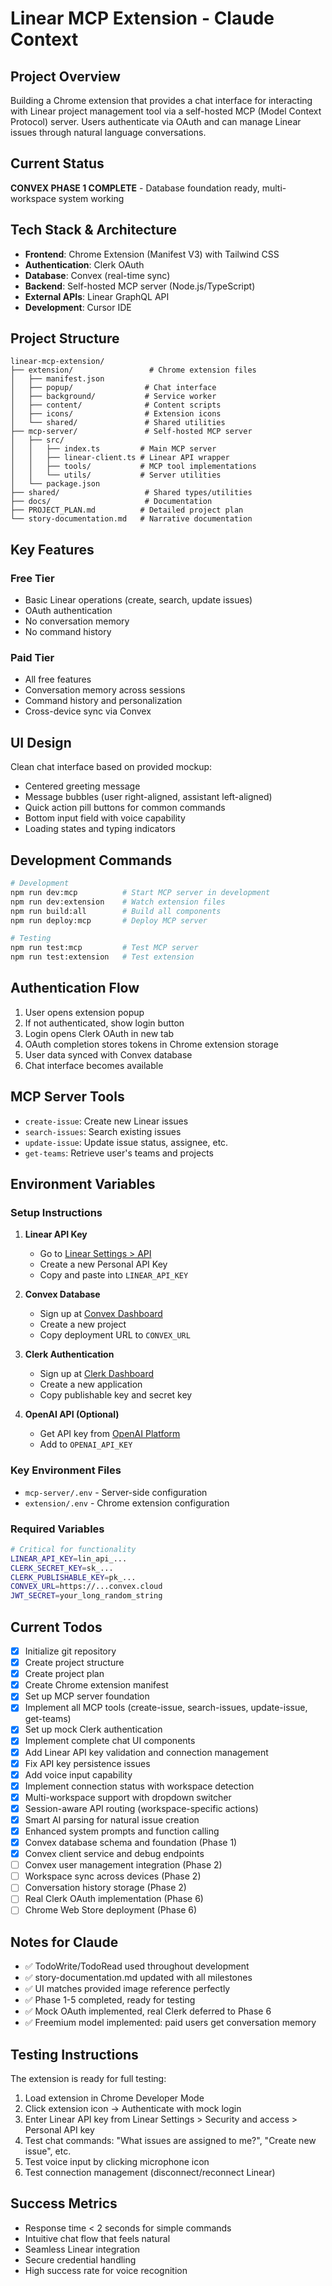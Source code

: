 # Linear MCP Extension - Claude Context

## Project Overview
Building a Chrome extension that provides a chat interface for interacting with Linear project management tool via a self-hosted MCP (Model Context Protocol) server. Users authenticate via OAuth and can manage Linear issues through natural language conversations.

## Current Status
**CONVEX PHASE 1 COMPLETE** - Database foundation ready, multi-workspace system working

## Tech Stack & Architecture
- **Frontend**: Chrome Extension (Manifest V3) with Tailwind CSS
- **Authentication**: Clerk OAuth
- **Database**: Convex (real-time sync)
- **Backend**: Self-hosted MCP server (Node.js/TypeScript)
- **External APIs**: Linear GraphQL API
- **Development**: Cursor IDE

## Project Structure
```
linear-mcp-extension/
├── extension/                 # Chrome extension files
│   ├── manifest.json
│   ├── popup/                # Chat interface
│   ├── background/           # Service worker
│   ├── content/              # Content scripts
│   ├── icons/                # Extension icons
│   └── shared/               # Shared utilities
├── mcp-server/               # Self-hosted MCP server
│   ├── src/
│   │   ├── index.ts         # Main MCP server
│   │   ├── linear-client.ts # Linear API wrapper
│   │   ├── tools/           # MCP tool implementations
│   │   └── utils/           # Server utilities
│   └── package.json
├── shared/                   # Shared types/utilities
├── docs/                     # Documentation
├── PROJECT_PLAN.md          # Detailed project plan
└── story-documentation.md   # Narrative documentation
```

## Key Features
### Free Tier
- Basic Linear operations (create, search, update issues)
- OAuth authentication
- No conversation memory
- No command history

### Paid Tier
- All free features
- Conversation memory across sessions
- Command history and personalization
- Cross-device sync via Convex

## UI Design
Clean chat interface based on provided mockup:
- Centered greeting message
- Message bubbles (user right-aligned, assistant left-aligned)
- Quick action pill buttons for common commands
- Bottom input field with voice capability
- Loading states and typing indicators

## Development Commands
```bash
# Development
npm run dev:mcp          # Start MCP server in development
npm run dev:extension    # Watch extension files
npm run build:all        # Build all components
npm run deploy:mcp       # Deploy MCP server

# Testing
npm run test:mcp         # Test MCP server
npm run test:extension   # Test extension
```

## Authentication Flow
1. User opens extension popup
2. If not authenticated, show login button
3. Login opens Clerk OAuth in new tab
4. OAuth completion stores tokens in Chrome extension storage
5. User data synced with Convex database
6. Chat interface becomes available

## MCP Server Tools
- `create-issue`: Create new Linear issues
- `search-issues`: Search existing issues
- `update-issue`: Update issue status, assignee, etc.
- `get-teams`: Retrieve user's teams and projects

## Environment Variables

### Setup Instructions

1. **Linear API Key**
   - Go to [Linear Settings > API](https://linear.app/settings/api)
   - Create a new Personal API Key
   - Copy and paste into `LINEAR_API_KEY`

2. **Convex Database**
   - Sign up at [Convex Dashboard](https://dashboard.convex.dev)
   - Create a new project
   - Copy deployment URL to `CONVEX_URL`

3. **Clerk Authentication**
   - Sign up at [Clerk Dashboard](https://dashboard.clerk.com)
   - Create a new application
   - Copy publishable key and secret key

4. **OpenAI API (Optional)**
   - Get API key from [OpenAI Platform](https://platform.openai.com/api-keys)
   - Add to `OPENAI_API_KEY`

### Key Environment Files
- `mcp-server/.env` - Server-side configuration
- `extension/.env` - Chrome extension configuration

### Required Variables
```bash
# Critical for functionality
LINEAR_API_KEY=lin_api_...
CLERK_SECRET_KEY=sk_...
CLERK_PUBLISHABLE_KEY=pk_...
CONVEX_URL=https://...convex.cloud
JWT_SECRET=your_long_random_string
```

## Current Todos
- [x] Initialize git repository
- [x] Create project structure
- [x] Create project plan
- [x] Create Chrome extension manifest
- [x] Set up MCP server foundation
- [x] Implement all MCP tools (create-issue, search-issues, update-issue, get-teams)
- [x] Set up mock Clerk authentication
- [x] Implement complete chat UI components
- [x] Add Linear API key validation and connection management
- [x] Fix API key persistence issues
- [x] Add voice input capability
- [x] Implement connection status with workspace detection
- [x] Multi-workspace support with dropdown switcher
- [x] Session-aware API routing (workspace-specific actions)
- [x] Smart AI parsing for natural issue creation
- [x] Enhanced system prompts and function calling
- [x] Convex database schema and foundation (Phase 1)
- [x] Convex client service and debug endpoints
- [ ] Convex user management integration (Phase 2)
- [ ] Workspace sync across devices (Phase 2)
- [ ] Conversation history storage (Phase 2)
- [ ] Real Clerk OAuth implementation (Phase 6)
- [ ] Chrome Web Store deployment (Phase 6)

## Notes for Claude
- ✅ TodoWrite/TodoRead used throughout development
- ✅ story-documentation.md updated with all milestones
- ✅ UI matches provided image reference perfectly
- ✅ Phase 1-5 completed, ready for testing
- ✅ Mock OAuth implemented, real Clerk deferred to Phase 6
- ✅ Freemium model implemented: paid users get conversation memory

## Testing Instructions
The extension is ready for full testing:
1. Load extension in Chrome Developer Mode
2. Click extension icon → Authenticate with mock login
3. Enter Linear API key from Linear Settings > Security and access > Personal API key
4. Test chat commands: "What issues are assigned to me?", "Create new issue", etc.
5. Test voice input by clicking microphone icon
6. Test connection management (disconnect/reconnect Linear)

## Success Metrics
- Response time < 2 seconds for simple commands
- Intuitive chat flow that feels natural  
- Seamless Linear integration
- Secure credential handling
- High success rate for voice recognition
